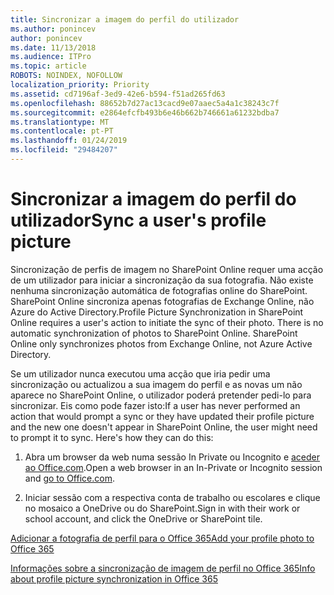 ```yaml
---
title: Sincronizar a imagem do perfil do utilizador
ms.author: ponincev
author: ponincev
ms.date: 11/13/2018
ms.audience: ITPro
ms.topic: article
ROBOTS: NOINDEX, NOFOLLOW
localization_priority: Priority
ms.assetid: cd7196af-3ed9-42e6-b594-f51ad265fd63
ms.openlocfilehash: 88652b7d27ac13cacd9e07aaec5a4a1c38243c7f
ms.sourcegitcommit: e2864efcfb493b6e46b662b746661a61232bdba7
ms.translationtype: MT
ms.contentlocale: pt-PT
ms.lasthandoff: 01/24/2019
ms.locfileid: "29484207"
---
```

# <a name="sync-a-users-profile-picture"></a><span data-ttu-id="e2f27-102">Sincronizar a imagem do perfil do utilizador</span><span class="sxs-lookup"><span data-stu-id="e2f27-102">Sync a user's profile picture</span></span>

<span data-ttu-id="e2f27-p101">Sincronização de perfis de imagem no SharePoint Online requer uma acção de um utilizador para iniciar a sincronização da sua fotografia. Não existe nenhuma sincronização automática de fotografias online do SharePoint. SharePoint Online sincroniza apenas fotografias de Exchange Online, não Azure do Active Directory.</span><span class="sxs-lookup"><span data-stu-id="e2f27-p101">Profile Picture Synchronization in SharePoint Online requires a user's action to initiate the sync of their photo. There is no automatic synchronization of photos to SharePoint Online. SharePoint Online only synchronizes photos from Exchange Online, not Azure Active Directory.</span></span>
  
<span data-ttu-id="e2f27-106">Se um utilizador nunca executou uma acção que iria pedir uma sincronização ou actualizou a sua imagem do perfil e as novas um não aparece no SharePoint Online, o utilizador poderá pretender pedi-lo para sincronizar. Eis como pode fazer isto:</span><span class="sxs-lookup"><span data-stu-id="e2f27-106">If a user has never performed an action that would prompt a sync or they have updated their profile picture and the new one doesn't appear in SharePoint Online, the user might need to prompt it to sync. Here's how they can do this:</span></span>
  
1. <span data-ttu-id="e2f27-107">Abra um browser da web numa sessão In Private ou Incognito e [aceder ao Office.com](https://na01.safelinks.protection.outlook.com/?url=https%3A%2F%2Fwww.office.com%2F&amp;data=02%7C01%7C%7Cbad62c504a36446096e108d614dec653%7C72f988bf86f141af91ab2d7cd011db47%7C1%7C0%7C636719344369977864&amp;sdata=Km7ZnN8FHSouZbxOiEpQAGIKsK82SHr25uYCh3Gc%2F3s%3D&amp;reserved=0).</span><span class="sxs-lookup"><span data-stu-id="e2f27-107">Open a web browser in an In-Private or Incognito session and [go to Office.com](https://na01.safelinks.protection.outlook.com/?url=https%3A%2F%2Fwww.office.com%2F&amp;data=02%7C01%7C%7Cbad62c504a36446096e108d614dec653%7C72f988bf86f141af91ab2d7cd011db47%7C1%7C0%7C636719344369977864&amp;sdata=Km7ZnN8FHSouZbxOiEpQAGIKsK82SHr25uYCh3Gc%2F3s%3D&amp;reserved=0).</span></span>
  
2. <span data-ttu-id="e2f27-108">Iniciar sessão com a respectiva conta de trabalho ou escolares e clique no mosaico a OneDrive ou do SharePoint.</span><span class="sxs-lookup"><span data-stu-id="e2f27-108">Sign in with their work or school account, and click the OneDrive or SharePoint tile.</span></span>
  
[<span data-ttu-id="e2f27-109">Adicionar a fotografia de perfil para o Office 365</span><span class="sxs-lookup"><span data-stu-id="e2f27-109">Add your profile photo to Office 365</span></span>](https://go.microsoft.com/fwlink/?linkid=875585)
  
[<span data-ttu-id="e2f27-110">Informações sobre a sincronização de imagem de perfil no Office 365</span><span class="sxs-lookup"><span data-stu-id="e2f27-110">Info about profile picture synchronization in Office 365</span></span>](https://go.microsoft.com/fwlink/?linkid=875586)
  

